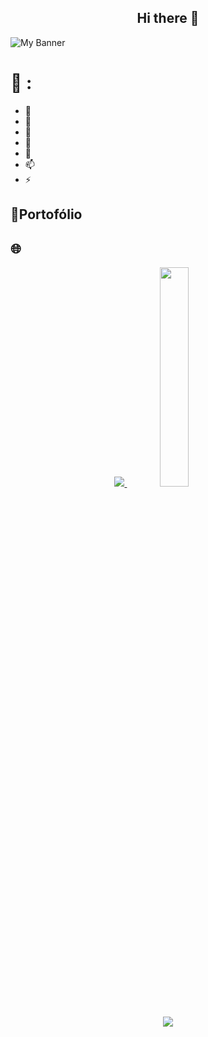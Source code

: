 <h2 align="center"> Hi there 👋 </h2>

<!--
**Pedro-Afonso/Pedro-Afonso** is a ✨ _special_ ✨ repository because its `README.md` (this file) appears on your GitHub profile.

Here are some ideas to get you started:

- 🔭 I’m currently working on ...
- 🌱 I’m currently learning ...
- 👯 I’m looking to collaborate on ...
- 🤔 I’m looking for help with ...
- 💬 Ask me about ...
- 📫 How to reach me: ...
- 😄 Pronouns: ...
- ⚡ Fun fact: ...
-->

![My Banner](https://camo.githubusercontent.com/5dc6ee33381917e41fc9c4951799268998f11a9b864399bf79a0842e4f9b194d/68747470733a2f2f692e696d6775722e636f6d2f315a76566b44632e676966)


# 💫 :
- 🔭
- 🌱 
- 👯
- 🤔 
- 💬 
- 📫 
- ⚡

## 💁Portofólio


## 🌐


<p align="center">
  <a href="https://github.com/pedroafonso">
    <p align="center">
      <img src="https://github-readme-stats.vercel.app/api/top-langs/?username=Pedro-Afonso&layout=compact&theme=dracula&count_private=true" />
      <img src="https://super.abril.com.br/wp-content/uploads/2016/09/super_imggato_digitando_0.gif" width='30%'  />
    </p>
  </a>
</p>

##

<p align="center">
  <a href="https://github.com/pedroafonso">
    <img  src="https://github-profile-summary-cards.vercel.app/api/cards/profile-details?username=Pedro-Afonso&theme=dracula&count_private=true" />
  </a>
</p>
